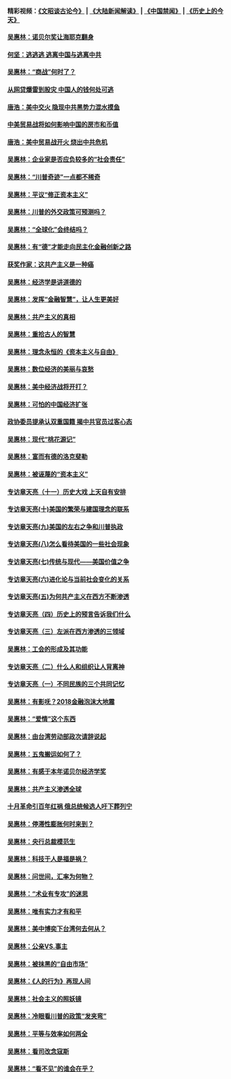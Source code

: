 #### 精彩视频：[《文昭谈古论今》](https://github.com/gfw-breaker/wenzhao/blob/master/README.md?t=01050331) | [《大陆新闻解读》](https://github.com/gfw-breaker/ntdtv-comedy/blob/master/README.md?t=01050331) | [《中国禁闻》](https://github.com/gfw-breaker/ntdtv-news/blob/master/README.md?t=01050331) | [《历史上的今天》](https://github.com/gfw-breaker/today-in-history/blob/master/README.md?t=01050331) 

#### [吴惠林：诺贝尔奖让海耶克翻身](../pages/nsc423/n10890049.md?t=01050331) 

#### [何坚：逃逃逃 逃离中国与逃离中共](../pages/nsc423/n10592891.md?t=01050331) 

#### [吴惠林：“商战”何时了？](../pages/nsc423/n10573558.md?t=01050331) 

#### [从网贷爆雷到股灾 中国人的钱何处可逃](../pages/nsc423/n10572800.md?t=01050331) 

#### [唐浩：美中交火 隐现中共黑势力混水摸鱼](../pages/nsc423/n10544040.md?t=01050331) 

#### [中美贸易战将如何影响中国的房市和币值](../pages/nsc423/n10543697.md?t=01050331) 

#### [唐浩：美中贸易战开火 烧出中共危机](../pages/nsc423/n10540126.md?t=01050331) 

#### [吴惠林：企业家是否应负较多的“社会责任”](../pages/nsc423/n10535022.md?t=01050331) 

#### [吴惠林：“川普奇迹”一点都不稀奇](../pages/nsc423/n10512808.md?t=01050331) 

#### [吴惠林：平议“修正资本主义”](../pages/nsc423/n10495724.md?t=01050331) 

#### [吴惠林：川普的外交政策可预测吗？](../pages/nsc423/n10462387.md?t=01050331) 

#### [吴惠林：“全球化”会终结吗？](../pages/nsc423/n10452838.md?t=01050331) 

#### [吴惠林：有“德”才能走向民主化金融创新之路](../pages/nsc423/n10432292.md?t=01050331) 

#### [获奖作家：这共产主义是一种癌](../pages/nsc423/n10431541.md?t=01050331) 

#### [吴惠林：经济学是讲道德的](../pages/nsc423/n10398014.md?t=01050331) 

#### [吴惠林：发挥“金融智慧”，让人生更美好](../pages/nsc423/n10375019.md?t=01050331) 

#### [吴惠林：共产主义的真相](../pages/nsc423/n10351394.md?t=01050331) 

#### [吴惠林：重拾古人的智慧](../pages/nsc423/n10337691.md?t=01050331) 

#### [吴惠林：理念永恒的《资本主义与自由》](../pages/nsc423/n10316274.md?t=01050331) 

#### [吴惠林：数位经济的美丽与哀愁](../pages/nsc423/n10292946.md?t=01050331) 

#### [吴惠林：美中经济战将开打？](../pages/nsc423/n10258825.md?t=01050331) 

#### [吴惠林：可怕的中国经济扩张](../pages/nsc423/n10219147.md?t=01050331) 

#### [政协委员提承认双重国籍 揭中共官员过客心态](../pages/nsc423/n10208809.md?t=01050331) 

#### [吴惠林：现代“桃花源记”](../pages/nsc423/n10185234.md?t=01050331) 

#### [吴惠林：富而有德的洛克斐勒](../pages/nsc423/n10142264.md?t=01050331) 

#### [吴惠林：被诬蔑的“资本主义”](../pages/nsc423/n10124816.md?t=01050331) 

#### [专访章天亮（十一）历史大戏 上天自有安排](../pages/nsc423/n10094905.md?t=01050331) 

#### [专访章天亮(十)美国的繁荣与建国理念的联系](../pages/nsc423/n10094899.md?t=01050331) 

#### [专访章天亮(九)美国的左右之争和川普执政](../pages/nsc423/n10094889.md?t=01050331) 

#### [专访章天亮(八)怎么看待美国的一些社会现象](../pages/nsc423/n10094857.md?t=01050331) 

#### [专访章天亮(七)传统与现代——美国价值之争](../pages/nsc423/n10093140.md?t=01050331) 

#### [专访章天亮(六)进化论与当前社会变化的关系](../pages/nsc423/n10092036.md?t=01050331) 

#### [专访章天亮(五)为何共产主义在西方不断渗透](../pages/nsc423/n10083620.md?t=01050331) 

#### [专访章天亮（四）历史上的预言告诉我们什么](../pages/nsc423/n10083606.md?t=01050331) 

#### [专访章天亮（三）左派在西方渗透的三领域](../pages/nsc423/n10081115.md?t=01050331) 

#### [吴惠林：工会的形成及其功能](../pages/nsc423/n10080633.md?t=01050331) 

#### [专访章天亮（二）什么人和组织让人背离神](../pages/nsc423/n10076637.md?t=01050331) 

#### [专访章天亮（一）不同民族的三个共同记忆](../pages/nsc423/n10074188.md?t=01050331) 

#### [吴惠林：有影呒？2018金融泡沫大地震](../pages/nsc423/n10040534.md?t=01050331) 

#### [吴惠林：“爱情”这个东西](../pages/nsc423/n10019423.md?t=01050331) 

#### [吴惠林：由台湾劳动部政次请辞说起](../pages/nsc423/n9979679.md?t=01050331) 

#### [吴惠林：五鬼搬运如何了？](../pages/nsc423/n9925338.md?t=01050331) 

#### [吴惠林：有感于本年诺贝尔经济学奖](../pages/nsc423/n9871883.md?t=01050331) 

#### [吴惠林：共产主义渗透全球](../pages/nsc423/n9812748.md?t=01050331) 

#### [十月革命引百年红祸 俄总统候选人吁下葬列宁](../pages/nsc423/n9810182.md?t=01050331) 

#### [吴惠林：停滞性膨胀何时来到？](../pages/nsc423/n9764136.md?t=01050331) 

#### [吴惠林：央行总裁模范生](../pages/nsc423/n9728134.md?t=01050331) 

#### [吴惠林：科技于人是福是祸？](../pages/nsc423/n9672982.md?t=01050331) 

#### [吴惠林：问世间，汇率为何物？](../pages/nsc423/n9621788.md?t=01050331) 

#### [吴惠林：“术业有专攻”的迷思](../pages/nsc423/n9580363.md?t=01050331) 

#### [吴惠林：唯有实力才有和平](../pages/nsc423/n9529599.md?t=01050331) 

#### [吴惠林：美中博奕下台湾何去何从？](../pages/nsc423/n9483598.md?t=01050331) 

#### [吴惠林：公亲VS.事主](../pages/nsc423/n9425637.md?t=01050331) 

#### [吴惠林：被抹黑的“自由市场”](../pages/nsc423/n9351545.md?t=01050331) 

#### [吴惠林：《人的行为》再现人间](../pages/nsc423/n9296339.md?t=01050331) 

#### [吴惠林：社会主义的照妖镜](../pages/nsc423/n9243460.md?t=01050331) 

#### [吴惠林：冷眼看川普的政策“发夹弯”](../pages/nsc423/n9120684.md?t=01050331) 

#### [吴惠林：平等与效率如何两全](../pages/nsc423/n9075430.md?t=01050331) 

#### [吴惠林：看司改念寇斯](../pages/nsc423/n9024915.md?t=01050331) 

#### [吴惠林：“看不见”的谁会在乎？](../pages/nsc423/n8977488.md?t=01050331) 

